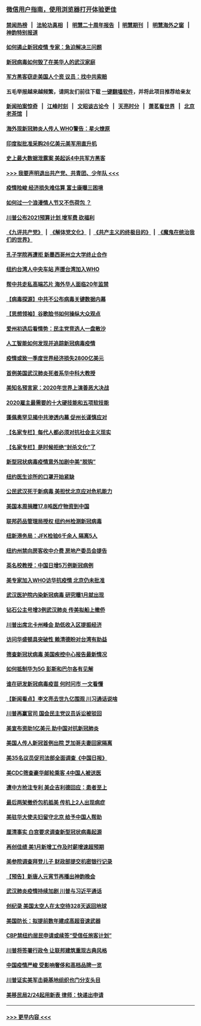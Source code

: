 ### [微信用户指南，使用浏览器打开体验更佳](https://github.com/gfw-breaker/banned-news1/blob/master/indexes/wechat-guide.md?t=0)
#### [禁闻热榜](热点新闻.md?t=0)  &nbsp;&nbsp;|&nbsp;&nbsp; [法轮功真相](https://github.com/gfw-breaker/truth/blob/master/README.md?t=0) &nbsp;&nbsp;|&nbsp;&nbsp; [明慧二十周年报告](https://github.com/gfw-breaker/mh-reports/blob/master/README.md?t=0) &nbsp;&nbsp;|&nbsp;&nbsp;[明慧期刊](https://github.com/gfw-breaker/mh-qikan) &nbsp;&nbsp;|&nbsp;&nbsp; [明慧海外之窗](https://github.com/gfw-breaker/mh-news/blob/master/README.md?t=0) &nbsp;&nbsp;|&nbsp;&nbsp; [神韵特别报道](https://github.com/gfw-breaker/mh-news/blob/master/shenyun.md?t=0)
#### [如何遏止新冠疫情 专家：急迫解决三问题](../pages/nsc412/n11859685.md?t=02111144) 
#### [新冠病毒如何毁了在美华人的武汉家庭](../pages/nsc412/n11859524.md?t=02111144) 
#### [军方黑客窃走美国人个资 议员：找中共索赔](../pages/nsc412/n11859371.md?t=02111144) 
#### 五毛举报越来越频繁，请网友们前往下载 [一键翻墙软件](https://github.com/gfw-breaker/ssr-accounts)，并将此项目推荐给亲友
#### [新闻拍案惊奇](https://github.com/gfw-breaker/banned-news1/blob/master/pages/link4.md) &nbsp;&nbsp;|&nbsp;&nbsp; [江峰时刻](https://github.com/gfw-breaker/banned-news1/blob/master/pages/link4.md) &nbsp;&nbsp;|&nbsp;&nbsp; [文昭谈古论今](https://github.com/gfw-breaker/banned-news1/blob/master/pages/link4.md) &nbsp;&nbsp;|&nbsp;&nbsp; [天亮时分](https://github.com/gfw-breaker/banned-news1/blob/master/pages/link4.md) &nbsp;&nbsp;|&nbsp;&nbsp; [萧茗看世界](https://github.com/gfw-breaker/banned-news1/blob/master/pages/link4.md) &nbsp;&nbsp;|&nbsp;&nbsp; [北京老茶馆](https://github.com/gfw-breaker/banned-news1/blob/master/pages/link4.md) &nbsp;&nbsp;|&nbsp;&nbsp; 
#### [海外现新冠肺炎人传人 WHO警告：星火燎原](../pages/nsc412/n11859252.md?t=02111144) 
#### [印度拟批准采购26亿美元美军用直升机](../pages/nsc412/n11859143.md?t=02111144) 
#### [史上最大数据泄露案 美起诉4中共军方黑客](../pages/nsc412/n11859115.md?t=02111144) 
#### [>>> 我要声明退出共产党、共青团、少年队 <<<](https://github.com/begood0513/goodnews/blob/master/quit/letter.md) 
#### [疫情险峻 经济损失难估算 富士康曝三困境](../pages/nsc412/n11859120.md?t=02111144) 
#### [如何过一个浪漫情人节又不伤荷包 ？](../pages/nsc412/n11858969.md?t=02111144) 
#### [川普公布2021预算计划 增军费 砍福利](../pages/nsc412/n11859012.md?t=02111144) 
#### [《九评共产党》](https://github.com/begood0513/9ping.md/blob/master/README.md) &nbsp;|&nbsp; [《解体党文化》](../../../../jtdwh.md/blob/master/README.md)  &nbsp;|&nbsp; [《共产主义的终极目的》](../../../../gczydzjmd.md/blob/master/README.md) &nbsp;|&nbsp; [《魔鬼在统治我们的世界》](../../../../mgztzwmdsj.md/blob/master/README.md) 
#### [孔子学院再遭拒 新墨西哥州立大学终止合作](../pages/nsc412/n11858661.md?t=02111144) 
#### [纽约台湾人中央车站  声援台湾加入WHO](../pages/nsc412/n11857757.md?t=02111144) 
#### [帮中共走私高端芯片 海外华人面临20年监禁](../pages/nsc412/n11855016.md?t=02111144) 
#### [【病毒探源】中共不公布病毒关键数据内幕](../pages/nsc412/n11856584.md?t=02111144) 
#### [【思想领袖】谷歌脸书如何操纵大众观点](../pages/nsc412/n11680874.md?t=02111144) 
#### [爱州初选后看情势：民主党竞选人一盘散沙](../pages/nsc412/n11856557.md?t=02111144) 
#### [人工智能如何发现并追踪新冠病毒疫情](../pages/nsc412/n11856398.md?t=02111144) 
#### [疫情或致一季度世界经济损失2800亿美元](../pages/nsc412/n11855639.md?t=02111144) 
#### [首例美国武汉肺炎死者系华中科大教授](../pages/nsc412/n11855500.md?t=02111144) 
#### [美知名预言家：2020年世界上演善恶大决战](../pages/nsc412/n11855418.md?t=02111144) 
#### [2020雇主最需要的十大硬技能和五项软技能](../pages/nsc412/n11850953.md?t=02111144) 
#### [蓬佩奥罕见揭中共渗透内幕 促州长谨慎应对](../pages/nsc412/n11854685.md?t=02111144) 
#### [【名家专栏】每代人都必须对抗社会主义现实](../pages/nsc412/n11831412.md?t=02111144) 
#### [【名家专栏】是时候拒绝“封杀文化”了](../pages/nsc412/n11814093.md?t=02111144) 
#### [新型冠状病毒疫情意外加剧中美“脱钩”](../pages/nsc412/n11854475.md?t=02111144) 
#### [纽约医生诊所的口罩开始紧缺](../pages/nsc412/n11853364.md?t=02111144) 
#### [公民武汉死于新病毒 美担忧北京应对危机能力](../pages/nsc412/n11854331.md?t=02111144) 
#### [美国本周捐赠17.8吨医疗物资到中国](../pages/nsc412/n11854269.md?t=02111144) 
#### [联邦药品管理局授权  纽约州检测新冠病毒](../pages/nsc412/n11853371.md?t=02111144) 
#### [纽新港务局：JFK检验6千余人  隔离5人](../pages/nsc412/n11853366.md?t=02111144) 
#### [纽约州禁向房客收中介费  房地产委员会提告](../pages/nsc412/n11853360.md?t=02111144) 
#### [英名校教授：中国日增5万例新冠病例](../pages/nsc412/n11854174.md?t=02111144) 
#### [美专家加入WHO访华抗疫情 北京仍未批准](../pages/nsc412/n11854043.md?t=02111144) 
#### [武汉医护院内染新冠病毒 研究曝1月就出现](../pages/nsc412/n11852928.md?t=02111144) 
#### [钻石公主号增3例武汉肺炎 传美拟船上撤侨](../pages/nsc412/n11853240.md?t=02111144) 
#### [川普出席北卡州峰会 助低收入区提振经济](../pages/nsc412/n11853232.md?t=02111144) 
#### [访问华盛顿具突破性 赖清德盼对台湾有助益](../pages/nsc412/n11853129.md?t=02111144) 
#### [筛查新冠状病毒 美国疾控中心报告最新情况](../pages/nsc412/n11853070.md?t=02111144) 
#### [如何抵制华为5G 彭斯和巴尔各有见解](../pages/nsc412/n11852535.md?t=02111144) 
#### [谁在研发新冠病毒疫苗 何时问市 一文看懂](../pages/nsc412/n11852840.md?t=02111144) 
#### [【新闻看点】李文亮去世九亿围观 川习通话说啥](../pages/nsc412/n11852360.md?t=02111144) 
#### [川普再赢官司 国会民主党议员诉讼被驳回](../pages/nsc412/n11852287.md?t=02111144) 
#### [美宣布资助1亿美元 助中国对抗新冠肺炎](../pages/nsc412/n11852531.md?t=02111144) 
#### [美国人传人新冠首例出院 芝加哥夫妻回家隔离](../pages/nsc412/n11852452.md?t=02111144) 
#### [美35名议员促司法部全面调查《中国日报》](../pages/nsc412/n11852435.md?t=02111144) 
#### [美CDC筛查豪华邮轮乘客 4中国人被送医](../pages/nsc412/n11852085.md?t=02111144) 
#### [遭中方抢注专利 美企吉利德回应：患者至上](../pages/nsc412/n11852037.md?t=02111144) 
#### [最后两架撤侨包机抵美 传机上2人出现病症](../pages/nsc412/n11852173.md?t=02111144) 
#### [美驻华大使夫妇留守北京 给予中国人帮助](../pages/nsc412/n11852165.md?t=02111144) 
#### [厘清事实 白宫要求调查新型冠状病毒起源](../pages/nsc412/n11852106.md?t=02111144) 
#### [再创佳绩 美1月新增工作及时薪增速超预期](../pages/nsc412/n11852174.md?t=02111144) 
#### [美参院调查拜登儿子 财政部提交机密银行记录](../pages/nsc412/n11851808.md?t=02111144) 
#### [【预告】新唐人元宵节再播出神韵晚会](../pages/nsc412/n11843192.md?t=02111144) 
#### [武汉肺炎疫情持续加剧 川普与习近平通话](../pages/nsc412/n11851613.md?t=02111144) 
#### [创纪录 美国太空人在太空待328天返回地球](../pages/nsc412/n11851266.md?t=02111144) 
#### [美国防长：拟提前数年建成高超音速武器](../pages/nsc412/n11850959.md?t=02111144) 
#### [CBP禁纽约居民申请或续签“受信任旅客计划”](../pages/nsc412/n11850857.md?t=02111144) 
#### [川普将签署行政令 让联邦建筑重现古典风格](../pages/nsc412/n11850654.md?t=02111144) 
#### [中国疫情严峻 受影响奢侈和高档品牌一览](../pages/nsc412/n11850319.md?t=02111144) 
#### [川普证实美军击毙基地组织也门分支头目](../pages/nsc412/n11850383.md?t=02111144) 
#### [美移民局2/24起用新表 律师：快递出申请](../pages/nsc412/n11848220.md?t=02111144) 

----
#### [ >>> 更早内容 <<< ](../indexes/nsc412-earlier.md)
